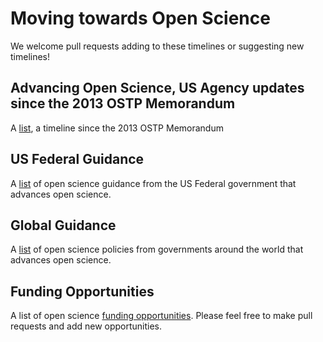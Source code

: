 # Moving towards Open Science

We welcome pull requests adding to these timelines or suggesting new timelines!

## Advancing Open Science, US Agency updates since the 2013 OSTP Memorandum 

A [list](./Open_Timeline.md), a timeline since the 2013 OSTP Memorandum 

## US Federal Guidance

A [list](./federal_guidance.md) of open science guidance from the US Federal government that advances open science.

## Global Guidance

A [list](./global_policies.md) of open science policies from governments around the world that advances open science.

## Funding Opportunities

A list of open science [funding opportunities](./funding_opportunities.md). Please feel free to make pull requests and add new opportunities.